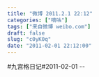 ```yaml
---
title: "微博 2011.2.1 22:12"
categories: ["嘀咕"]
tags: ["来自微博 weibo.com"]
draft: false
slug: "c0yK0q"
date: "2011-02-01 22:12:00"
---
```


<p>#九宫格日记#2011-02-01 -- </p>
